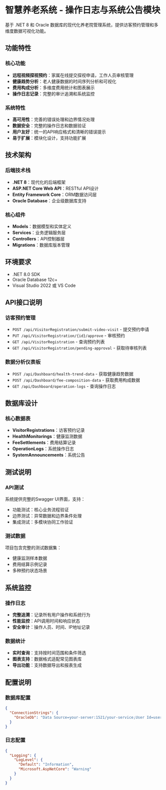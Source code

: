# 智慧养老系统 - 操作日志与系统公告模块

基于 .NET 8 和 Oracle 数据库的现代化养老院管理系统，提供访客预约管理和多维度数据可视化功能。

## 功能特性

### 核心功能
- **远程视频探视预约**：家属在线提交探视申请，工作人员审核管理
- **健康趋势分析**：老人健康数据的时间序列分析和可视化
- **费用构成分析**：多维度费用统计和图表展示
- **操作日志记录**：完整的审计追溯和系统监控

### 系统特性
- **高可用性**：完善的错误处理和边界情况处理
- **数据安全**：完整的操作日志和数据验证
- **用户友好**：统一的API响应格式和清晰的错误提示
- **易于扩展**：模块化设计，支持功能扩展

## 技术架构

### 后端技术栈
- **.NET 8**：现代化的后端框架
- **ASP.NET Core Web API**：RESTful API设计
- **Entity Framework Core**：ORM数据访问层
- **Oracle Database**：企业级数据库支持

### 核心组件
- **Models**：数据模型和实体定义
- **Services**：业务逻辑服务层
- **Controllers**：API控制器层
- **Migrations**：数据库版本管理


## 环境要求
- .NET 8.0 SDK
- Oracle Database 12c+
- Visual Studio 2022 或 VS Code



## API接口说明

### 访客预约管理
- `POST /api/VisitorRegistration/submit-video-visit` - 提交预约申请
- `PUT /api/VisitorRegistration/{id}/approve` - 审核预约
- `GET /api/VisitorRegistration` - 查询预约列表
- `GET /api/VisitorRegistration/pending-approval` - 获取待审核列表

### 数据分析仪表板
- `POST /api/Dashboard/health-trend-data` - 获取健康趋势数据
- `POST /api/Dashboard/fee-composition-data` - 获取费用构成数据
- `GET /api/Dashboard/operation-logs` - 查询操作日志

## 数据库设计

### 核心数据表
- **VisitorRegistrations**：访客预约记录
- **HealthMonitorings**：健康监测数据  
- **FeeSettlements**：费用结算记录
- **OperationLogs**：系统操作日志
- **SystemAnnouncements**：系统公告


## 测试说明

### API测试
系统提供完整的Swagger UI界面，支持：
- 功能测试：核心业务流程验证
- 边界测试：异常数据和边界条件处理
- 集成测试：多模块协同工作验证

### 测试数据
项目包含完整的测试数据集：
- 健康监测样本数据
- 费用结算示例记录
- 多种预约状态场景

## 系统监控

### 操作日志
- **完整追溯**：记录所有用户操作和系统行为
- **性能监控**：API调用时间和响应状态
- **安全审计**：操作人员、时间、IP地址记录

### 数据统计
- **实时查询**：支持按时间范围和条件筛选
- **图表支持**：数据格式适配常见图表库
- **导出功能**：支持数据导出和报表生成

## 配置说明

### 数据库配置
```json
{
  "ConnectionStrings": {
    "OracleDb": "Data Source=your-server:1521/your-service;User Id=username;Password=password;"
  }
}
```

### 日志配置
```json
{
  "Logging": {
    "LogLevel": {
      "Default": "Information",
      "Microsoft.AspNetCore": "Warning"
    }
  }
}
```
